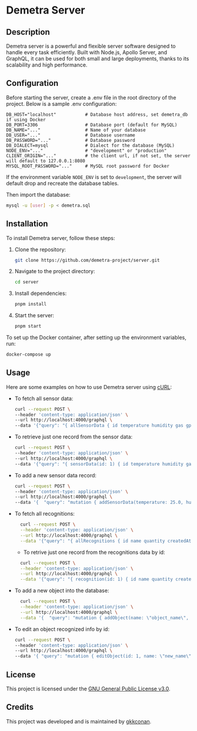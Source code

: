 # Demetra Server

## Description
Demetra server is a powerful and flexible server software designed to handle every task efficiently. Built with Node.js, Apollo Server, and GraphQL, it can be used for both small and large deployments, thanks to its scalability and high performance.

## Configuration
Before starting the server, create a .env file in the root directory of the project. Below is a sample .env configuration:
```plaintext
DB_HOST="localhost"           # Database host address, set demetra_db if using Docker
DB_PORT=3306                  # Database port (default for MySQL)
DB_NAME="..."                 # Name of your database
DB_USER="..."                 # Database username
DB_PASSWORD="..."             # Database password
DB_DIALECT=mysql              # Dialect for the database (MySQL)
NODE_ENV="..."                # "development" or "production"
CLIENT_ORIGIN="..."           # the client url, if not set, the server will default to 127.0.0.1:8080
MYSQL_ROOT_PASSWORD="..."     # MySQL root password for Docker
```
If the environment variable `NODE_ENV` is set to `development`, the server will default drop and recreate the database tables.

Then import the database:
```bash
mysql -u [user] -p < demetra.sql
```

## Installation
To install Demetra server, follow these steps:
1. Clone the repository:
   ```bash
   git clone https://github.com/demetra-project/server.git
   ```
2. Navigate to the project directory:
   ```bash
   cd server
   ```
3. Install dependencies:
   ```bash
   pnpm install
   ```
4. Start the server:
   ```bash
   pnpm start
   ```

To set up the Docker container, after setting up the environment variables, run:
   ```bash
   docker-compose up
   ```

## Usage
Here are some examples on how to use Demetra server using [cURL](https://curl.se/):

- To fetch all sensor data:
    ```bash
    curl --request POST \
    --header 'content-type: application/json' \
    --url http://localhost:4000/graphql \
    --data '{"query": "{ allSensorData { id temperature humidity gas gps_lat gps_lon createdAt } }" }'
    ```
- To retrieve just one record from the sensor data:
    ```bash
    curl --request POST \
    --header 'content-type: application/json' \
    --url http://localhost:4000/graphql \
    --data '{"query": "{ sensorData(id: 1) { id temperature humidity gas gps_lat gps_lon createdAt } }" }'
    ```
- To add a new sensor data record:
    ```bash
    curl --request POST \
    --header 'content-type: application/json' \
    --url http://localhost:4000/graphql \
    --data '{  "query": "mutation { addSensorData(temperature: 25.0, humidity: 50.0, gas: 100.0, gps_lat: 40.7128, gps_lon: -74.0060) { id temperature humidity gas gps_lat gps_lon createdAt } }"}'
    ```
- To fetch all recognitions:
  ```bash
    curl --request POST \
    --header 'content-type: application/json' \
    --url http://localhost:4000/graphql \
    --data '{"query": "{ allRecognitions { id name quantity createdAt } }" }'
    ```
  - To retrive just one record from the recognitions data by id:
  ```bash
    curl --request POST \
    --header 'content-type: application/json' \
    --url http://localhost:4000/graphql \
    --data '{"query": "{ recognition(id: 1) { id name quantity createdAt } }" }'
    ```
- To add a new object into the database:
  ```bash
    curl --request POST \
    --header 'content-type: application/json' \
    --url http://localhost:4000/graphql \
    --data '{  "query": "mutation { addObject(name: \"object_name\", quantity: 1) { id name quantity createdAt } }"}'
    ```
- To edit an object recognized info by id:
  ```bash
  curl --request POST \
  --header 'content-type: application/json' \
  --url http://localhost:4000/graphql \
  --data '{ "query": "mutation { editObject(id: 1, name: \"new_name\", quantity: 2) { id name quantity createdAt } }"}'
    ```

## License
This project is licensed under the [GNU General Public License v3.0](https://github.com/demetra-project/server/blob/main/LICENSE).

## Credits
This project was developed and is maintained by [gkkconan](https://github.com/gkkconan).